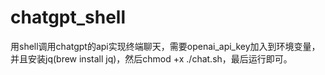 # chatgpt_shell
用shell调用chatgpt的api实现终端聊天，需要openai_api_key加入到环境变量，并且安装jq(brew install jq)，然后chmod +x ./chat.sh，最后运行即可。
